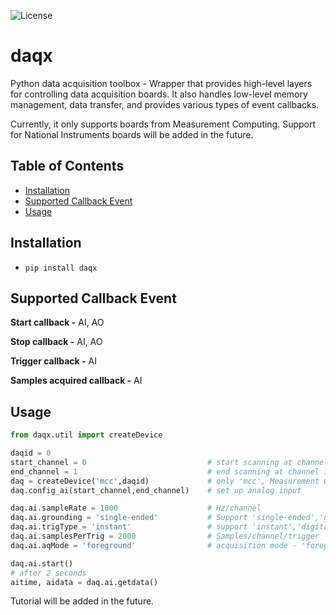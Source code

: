 ![License](https://img.shields.io/badge/license-MIT-blue)
# daqx
Python data acquisition toolbox - Wrapper that provides high-level layers for controlling data acquisition boards. It also handles low-level memory management, data transfer, and provides various types of event callbacks.

Currently, it only supports boards from Measurement Computing. Support for National Instruments boards will be added in the future.

## Table of Contents
- [Installation](#installation)
- [Supported Callback Event](#supported-callback-event)
- [Usage](#usage)

## Installation
- `pip install daqx`

## Supported Callback Event
**Start callback -** AI, AO

**Stop callback -** AI, AO

**Trigger callback -** AI

**Samples acquired callback -** AI

## Usage
```python
from daqx.util import createDevice

daqid = 0
start_channel = 0                           # start scanning at channel 0
end_channel = 1                             # end scanning at channel 1
daq = createDevice('mcc',daqid)             # only 'mcc', Measurement Computing is supported currently
daq.config_ai(start_channel,end_channel)    # set up analog input

daq.ai.sampleRate = 1000                    # Hz/channel
daq.ai.grounding = 'single-ended'           # Support 'single-ended','grounded','differential'
daq.ai.trigType = 'instant'                 # support 'instant','digital-positive-edge'
daq.ai.samplesPerTrig = 2000                # Samples/channel/trigger
daq.ai.aqMode = 'foreground'                # acquisition mode - 'foreground','background'

daq.ai.start()
# after 2 seconds
aitime, aidata = daq.ai.getdata()

```
Tutorial will be added in the future.

